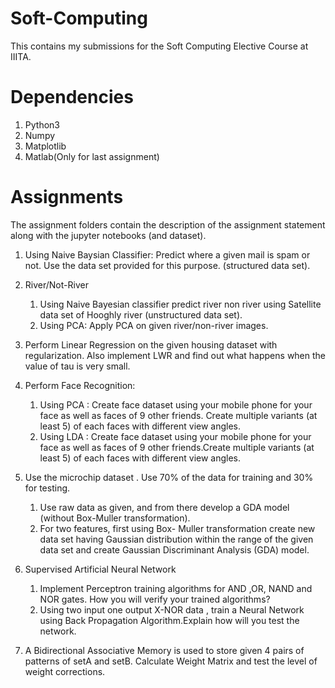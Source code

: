 # Soft-Computing

This contains my submissions for the Soft Computing Elective Course at IIITA.

# Dependencies

1. Python3
2. Numpy
3. Matplotlib
4. Matlab(Only for last assignment)

# Assignments

The assignment folders contain the description of the assignment statement along with the jupyter notebooks (and dataset).
 
1. Using Naive Baysian Classifier: Predict   where   a   given   mail   is   spam   or   not.   Use   the  data set provided for this purpose. (structured data set).


2. River/Not-River
	1. Using Naive Bayesian classifier predict river non river 	using Satellite data set of Hooghly river (unstructured 	data set). 
	2. Using PCA: Apply PCA on given river/non-river images.

3. Perform Linear Regression on the given housing dataset with regularization. 
Also implement LWR and find out what happens when the value of tau is very small.


4. Perform Face Recognition:
    1. Using PCA : Create face   dataset   using   your   mobile   	phone   for   your  face   as   well   as   faces   of   9 	other   friends.   Create   multiple   variants   (at   	least   5)   of   each  faces with different view angles. 
    2. Using LDA : Create face dataset using your mobile phone 	for your face as well as faces of 9 other friends.Create 	multiple variants (at least 5) of each faces with 	different view angles.

5. Use the microchip dataset . Use 70% of the data for training and 30% for testing. 
	1.	Use raw data as given, and from there develop a GDA 	model (without Box-Muller transformation).
	2.	For two features, first  using Box- Muller 	transformation create new data set having Gaussian 	distribution within the range of the given  data set and  	create Gaussian Discriminant Analysis (GDA)  model.

6. Supervised Artificial Neural Network
	1.	Implement Perceptron training algorithms for AND ,OR, 	NAND and NOR gates. How you will verify your trained 	algorithms? 
	2.	Using two input one output X-NOR data , train a 	Neural Network	using Back Propagation Algorithm.Explain 	how will you test the network.

7. A Bidirectional Associative Memory is used to store given 4 pairs of patterns of setA and setB. Calculate Weight Matrix and test the level of weight corrections.





